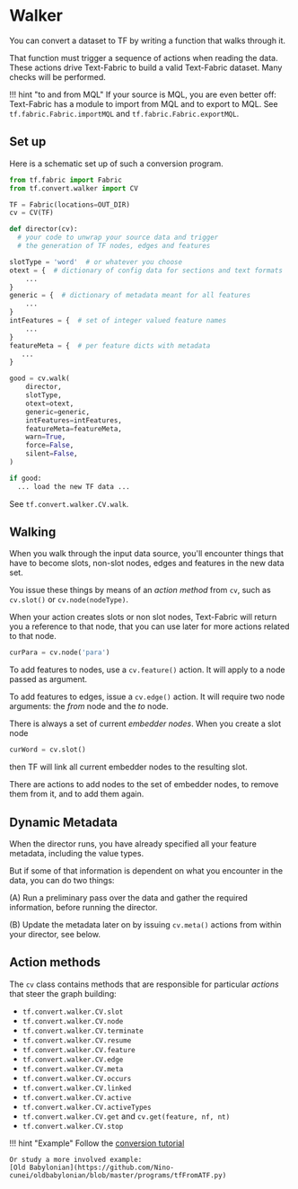 # Walker

You can convert a dataset to TF by writing a function that walks through it.

That function must trigger a sequence of actions when reading the data.
These actions drive Text-Fabric to build a valid Text-Fabric dataset.
Many checks will be performed.

!!! hint "to and from MQL"
    If your source is MQL, you are even better off: Text-Fabric has a
    module to import from MQL and to export to MQL.
    See `tf.fabric.Fabric.importMQL` and `tf.fabric.Fabric.exportMQL`.

## Set up

Here is a schematic set up of such a conversion program.

```python
from tf.fabric import Fabric
from tf.convert.walker import CV

TF = Fabric(locations=OUT_DIR)
cv = CV(TF)

def director(cv):
  # your code to unwrap your source data and trigger 
  # the generation of TF nodes, edges and features

slotType = 'word'  # or whatever you choose
otext = {  # dictionary of config data for sections and text formats
    ...
}
generic = {  # dictionary of metadata meant for all features
    ...
}
intFeatures = {  # set of integer valued feature names
    ...
}
featureMeta = {  # per feature dicts with metadata
   ...
}

good = cv.walk(
    director,
    slotType,
    otext=otext,
    generic=generic,
    intFeatures=intFeatures,
    featureMeta=featureMeta,
    warn=True,
    force=False,
    silent=False,
)

if good:
  ... load the new TF data ...
```

See `tf.convert.walker.CV.walk`.

## Walking

When you walk through the input data source, you'll encounter things
that have to become slots, non-slot nodes, edges and features in the new data set.

You issue these things by means of an *action method* from `cv`, such as
`cv.slot()` or `cv.node(nodeType)`.

When your action creates slots or non slot nodes,
Text-Fabric will return you a reference to that node,
that you can use later for more actions related to that node.

```python
curPara = cv.node('para')
```

To add features to nodes, use a `cv.feature()` action.
It will apply to a node passed as argument.

To add features to edges, issue a `cv.edge()` action.
It will require two node arguments: the *from* node and the *to* node.
    
There is always a set of current *embedder nodes*.
When you create a slot node

```python
curWord = cv.slot()
```

then TF will link all current embedder nodes to the resulting slot.

There are actions to add nodes to the set of embedder nodes,
to remove them from it,
and to add them again. 

## Dynamic Metadata

When the director runs, you have already specified all your feature
metadata, including the value types.

But if some of that information is dependent on what you encounter in the
data, you can do two things:

(A) Run a preliminary pass over the data and gather the required information,
before running the director.

(B) Update the metadata later on
by issuing `cv.meta()` actions from within your director, see below.

## Action methods

The `cv` class contains methods that are responsible for particular *actions*
that steer the graph building:

*   `tf.convert.walker.CV.slot`
*   `tf.convert.walker.CV.node`
*   `tf.convert.walker.CV.terminate`
*   `tf.convert.walker.CV.resume`
*   `tf.convert.walker.CV.feature`
*   `tf.convert.walker.CV.edge`
*   `tf.convert.walker.CV.meta`
*   `tf.convert.walker.CV.occurs`
*   `tf.convert.walker.CV.linked`
*   `tf.convert.walker.CV.active`
*   `tf.convert.walker.CV.activeTypes`
*   `tf.convert.walker.CV.get` and `cv.get(feature, nf, nt)`
*   `tf.convert.walker.CV.stop`

!!! hint "Example"
    Follow the
    [conversion tutorial](https://nbviewer.jupyter.org/github/annotation/banks/blob/master/programs/convert.ipynb)

    Or study a more involved example:
    [Old Babylonian](https://github.com/Nino-cunei/oldbabylonian/blob/master/programs/tfFromATF.py)
